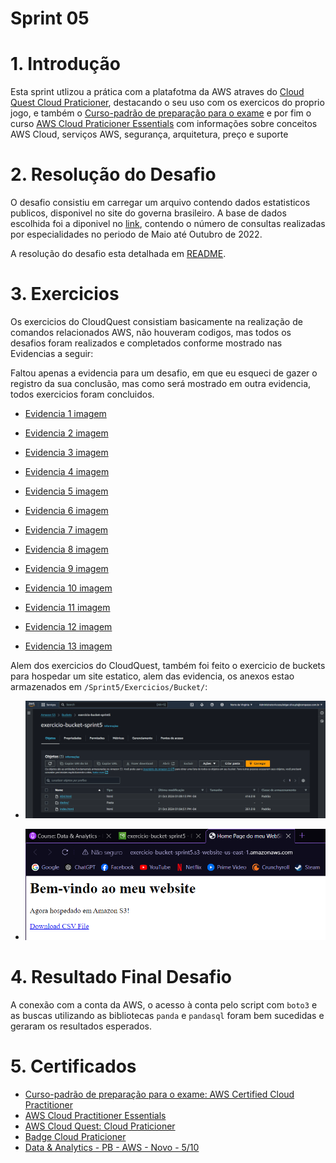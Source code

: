 # Sprint 05

# 1. Introdução
Esta sprint utlizou a prática com a platafotma da AWS atraves do [Cloud Quest Cloud Praticioner](https://cloudquest.skillbuilder.aws/?skill_path=64ff2e01-483c-469d-8dbc-9a54620b6c2c), destacando o seu uso com os exercicos do proprio jogo, e também o [Curso-padrão de preparação para o exame](https://explore.skillbuilder.aws/learn/course/18719/curso-padrao-de-preparacao-para-o-exame-aws-certified-cloud-practitioner-clf-c02-portugues-exam-prep-standard-course-aws-certified-cloud-practitioner-clf-c02-portuguese) e por fim o curso [AWS Cloud Praticioner Essentials](https://explore.skillbuilder.aws/learn/course/134/AWS%2520Cloud%2520Practitioner%2520Essentials) com informações sobre conceitos AWS Cloud, serviços AWS, segurança, arquitetura, preço e suporte

# 2. Resolução do Desafio
O desafio consistiu em carregar um arquivo contendo dados estatisticos publicos, disponivel no site do governa brasileiro. A base de dados escolhida foi a diponivel no [link](https://www.gov.br/ebserh/pt-br/hospitais-universitarios/regiao-centro-oeste/hu-ufgd/acesso-a-informacao/dados-abertos), contendo o número de consultas realizadas por especialidades no periodo de Maio até Outubro de 2022.

A resolução do desafio esta detalhada em [README](/Sprint4/Desafio/README.md).

# 3. Exercicios
Os exercicios do CloudQuest consistiam basicamente na realização de comandos relacionados AWS, não houveram codigos, mas todos os desafios foram realizados e completados conforme mostrado nas Evidencias a seguir: 

Faltou apenas a evidencia para um desafio, em que eu esqueci de gazer o registro da sua conclusão, mas como será mostrado em outra evidencia, todos exercicios foram concluidos.

- [Evidencia 1 imagem](/Sprint5/Evidencias/Exercicios/1_cloud_first_steps.png)

- [Evidencia 2 imagem](/Sprint5/Evidencias/Exercicios/2_computing_solutions.png)

- [Evidencia 3 imagem](/Sprint5/Evidencias/Exercicios/3_cloud_economics.png)

- [Evidencia 4 imagem](/Sprint5/Evidencias/Exercicios/4_network_concepts.png)

- [Evidencia 5 imagem](/Sprint5/Evidencias/Exercicios/5_connecting_VPCs.png)

- [Evidencia 6 imagem](/Sprint5/Evidencias/Exercicios/6_databases_inPratice.png)

- [Evidencia 7 imagem](/Sprint5/Evidencias/Exercicios/7_core_security_concepts.png)

- [Evidencia 8 imagem](/Sprint5/Evidencias/Exercicios/8_first_noSQL_DB.png)

- [Evidencia 9 imagem](/Sprint5/Evidencias/Exercicios/9_autohealing_scailling_apps.png)

- [Evidencia 10 imagem](/Sprint5/Evidencias/Exercicios/10_file_systems_cloud.png)

- [Evidencia 11 imagem](/Sprint5/Evidencias/Exercicios/11_highly_available_web_apps.png)

- [Evidencia 12 imagem](/Sprint5/Evidencias/Exercicios/cloud_praticioner_complete.png)

- [Evidencia 13 imagem](/Sprint5/Evidencias/Exercicios/cloud_praticioner_badge.png)

Alem dos exercicios do CloudQuest, também foi feito o exercicio de buckets para hospedar um site estatico, alem das evidencia, os anexos estao armazenados em `/Sprint5/Exercicios/Bucket/`:

- ![Evidencia 1](/Sprint5/Evidencias/Exercicios/exercicio-bucket.png)

- ![Evidencia 2](/Sprint5/Evidencias/Exercicios/site-estatico-bucket.png)

# 4. Resultado Final Desafio
A conexão com a conta da AWS, o acesso à conta pelo script com `boto3` e as buscas utilizando as bibliotecas `panda` e `pandasql` foram bem sucedidas e geraram os resultados esperados.

# 5. Certificados
- [Curso-padrão de preparação para o exame: AWS Certified Cloud Practitioner](/Sprint5/Certificados/AWS%20Skill%20Builder%20Course%20Completion%20Certificate.pdf)
- [AWS Cloud Practitioner Essentials](/Sprint5/Certificados/AWS_Cloud_Praticioner_Essentials.pdf)
- [AWS Cloud Quest: Cloud Praticioner](/Sprint5/Certificados/badge2_cloud_praticioner.png)
- [Badge Cloud Praticioner](/Sprint5/Certificados/badge_cloud_praticioner.png)
- [Data & Analytics - PB - AWS - Novo - 5/10](/Sprint5/Certificados/compass_sprint5.jpg)